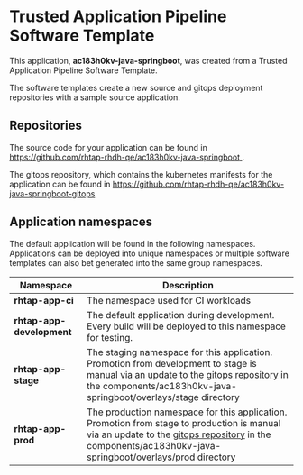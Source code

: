 # Trusted Application Pipeline Software Template

This application, **ac183h0kv-java-springboot**, was created from a Trusted Application Pipeline Software Template.

The software templates create a new source and gitops deployment repositories with a sample source application. 

## Repositories

The source code for your application can be found in [https://github.com/rhtap-rhdh-qe/ac183h0kv-java-springboot ](https://github.com/rhtap-rhdh-qe/ac183h0kv-java-springboot ).
 
The gitops repository, which contains the kubernetes manifests for the application can be found in 
[https://github.com/rhtap-rhdh-qe/ac183h0kv-java-springboot-gitops ](https://github.com/rhtap-rhdh-qe/ac183h0kv-java-springboot-gitops ) 

## Application namespaces 

The default application will be found in the following namespaces. Applications can be deployed into unique namespaces or multiple software templates can also bet generated into the same group namespaces.  

|  Namespace   |  Description   |  
| -------- | -------- |
| **rhtap-app-ci** | The namespace used for CI workloads |
| **rhtap-app-development** | The default application during development. Every build will be deployed to this namespace for testing. |
| **rhtap-app-stage** | The staging namespace for this application. Promotion from development to stage is manual via an update to the [gitops repository](https://github.com/rhtap-rhdh-qe/ac183h0kv-java-springboot-gitops ) in the components/ac183h0kv-java-springboot/overlays/stage directory |
| **rhtap-app-prod** | The production namespace for this application. Promotion from stage to production is manual via an update to the [gitops repository](https://github.com/rhtap-rhdh-qe/ac183h0kv-java-springboot-gitops ) in the components/ac183h0kv-java-springboot/overlays/prod directory |